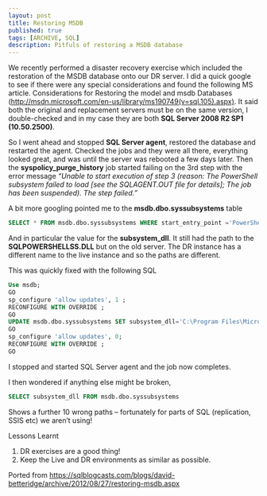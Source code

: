 ```yaml
---
layout: post
title: Restoring MSDB 
published: true
tags: [ARCHIVE, SQL]
description: Pitfuls of restoring a MSDB database
---
```



We recently performed a disaster recovery exercise which included the restoration of the MSDB database onto our DR server.  I did a quick google to see if there were any special considerations and found the following MS article.  Considerations for Restoring the model and msdb Databases (http://msdn.microsoft.com/en-us/library/ms190749(v=sql.105).aspx).   It said both the original and replacement servers must be on the same version,  I double-checked and in my case they are both __SQL Server 2008 R2 SP1 (10.50.2500)__.

So I went ahead and stopped __SQL Server agent__, restored the database and restarted the agent.  Checked the jobs and they were all there, everything looked great, and was until the server was rebooted a few days later.
Then the __syspolicy_purge_history__ job started failing on the 3rd step with the error message
_“Unable to start execution of step 3 (reason: The PowerShell subsystem failed to load [see the SQLAGENT.OUT file for details]; The job has been suspended). The step failed.”_
 
A bit more googling pointed me to the __msdb.dbo.syssubsystems__ table

```sql
SELECT * FROM msdb.dbo.syssubsystems WHERE start_entry_point ='PowerShellStart'
```
 
And in particular the value for the __subsystem_dll__. It still had the path to the __SQLPOWERSHELLSS.DLL__ but on the old server. The DR instance has a different name to the live instance and so the paths are different.
 
This was quickly fixed with the following SQL
```sql
Use msdb;
GO
sp_configure 'allow updates', 1 ;
RECONFIGURE WITH OVERRIDE ;
GO
UPDATE msdb.dbo.syssubsystems SET subsystem_dll='C:\Program Files\Microsoft SQL Server\MSSQL10_50.DR\MSSQL\binn\SQLPOWERSHELLSS.DLL' WHERE start_entry_point ='PowerShellStart';
GO
sp_configure 'allow updates', 0;
RECONFIGURE WITH OVERRIDE ;
GO
```

I stopped and started SQL Server agent and the job now completes.
 

I then wondered if anything else might be broken,
```sql
SELECT subsystem_dll FROM msdb.dbo.syssubsystems
```
Shows a further 10 wrong paths – fortunately for parts of SQL (replication, SSIS etc) we aren’t using!


Lessons Learnt
1. DR exercises are a good thing!
2. Keep the Live and DR environments as similar as possible.

Ported from https://sqlblogcasts.com/blogs/david-betteridge/archive/2012/08/27/restoring-msdb.aspx